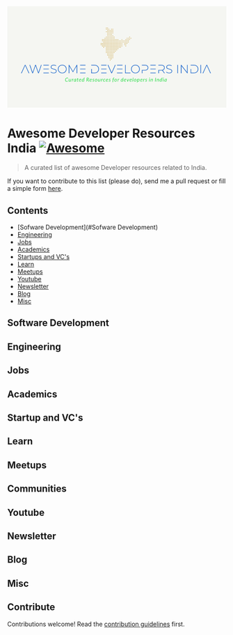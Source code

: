 ![Logo](https://github.com/AwesomeIndia/Awesome-Developers-India/blob/main/Logo.png)


# Awesome Developer Resources India [![Awesome](https://awesome.re/badge.svg)](https://awesome.re)

> A curated list of awesome Developer resources related to India.

If you want to contribute to this list (please do), send me a pull request or fill a simple form [here](https://forms.gle/cRLPQyHhedHWLi1bA).

## Contents
- [Sofware Development](#Sofware Development)
- [Engineering](#Engineering)
- [Jobs](#Jobs)
- [Academics](#Academics)
- [Startups and VC's](#Startup)
- [Learn](#Learn)
- [Meetups](#Meetups)
- [Youtube](#Youtube)
- [Newsletter](#Newsletter)
- [Blog](#Blog)
- [Misc](#Misc)




## Software Development
## Engineering
## Jobs
## Academics 
## Startup and VC's
## Learn
## Meetups
## Communities
## Youtube
## Newsletter
## Blog
## Misc



## Contribute

Contributions welcome! Read the [contribution guidelines](contributing.md) first.
